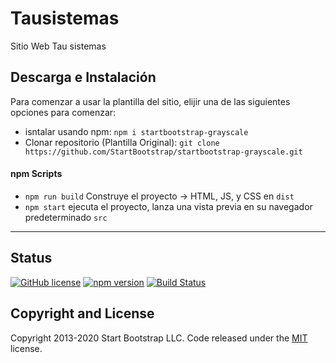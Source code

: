 # Tausistemas

Sitio Web Tau sistemas

## Descarga e Instalación

Para comenzar a usar la plantilla del sitio, elijir una de las siguientes opciones para comenzar:

- isntalar usando npm: `npm i startbootstrap-grayscale`
- Clonar repositorio (Plantilla Original): `git clone https://github.com/StartBootstrap/startbootstrap-grayscale.git`

#### npm Scripts

- `npm run build` Construye el proyecto -> HTML, JS, y CSS en `dist`
- `npm start` ejecuta el proyecto, lanza una vista previa en su navegador predeterminado `src`

---------

## Status

[![GitHub license](https://img.shields.io/badge/license-MIT-blue.svg)](https://raw.githubusercontent.com/StartBootstrap/startbootstrap-grayscale/master/LICENSE)
[![npm version](https://img.shields.io/npm/v/startbootstrap-grayscale.svg)](https://www.npmjs.com/package/startbootstrap-grayscale)
[![Build Status](https://travis-ci.org/StartBootstrap/startbootstrap-grayscale.svg?branch=master)](https://travis-ci.org/StartBootstrap/startbootstrap-grayscale)

## Copyright and License

Copyright 2013-2020 Start Bootstrap LLC. Code released under the [MIT](https://github.com/StartBootstrap/startbootstrap-grayscale/blob/gh-pages/LICENSE) license.
